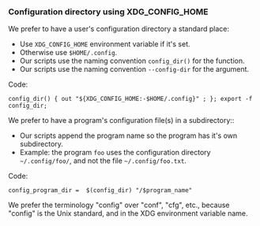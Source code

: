 ### Configuration directory using XDG_CONFIG_HOME

We prefer to have a user's configuration directory a standard place:

  * Use `XDG_CONFIG_HOME` environment variable if it's set.
  * Otherwise use `$HOME/.config`.
  * Our scripts use the naming convention `config_dir()` for the function.
  * Our scripts use the naming convention `--config-dir` for the argument.

Code:

    config_dir() { out "${XDG_CONFIG_HOME:-$HOME/.config}" ; }; export -f config_dir;

We prefer to have a program's configuration file(s) in a subdirectory::

  * Our scripts append the program name so the program has it's own subdirectory.
  * Example: the program `foo` uses the configuration directory `~/.config/foo/`, and not the file `~/.config/foo.txt`.

Code:

    config_program_dir =  $(config_dir) "/$program_name"

We prefer the terminology "config" over "conf", "cfg", etc., because "config" is the Unix standard, and in the XDG environment variable name.
